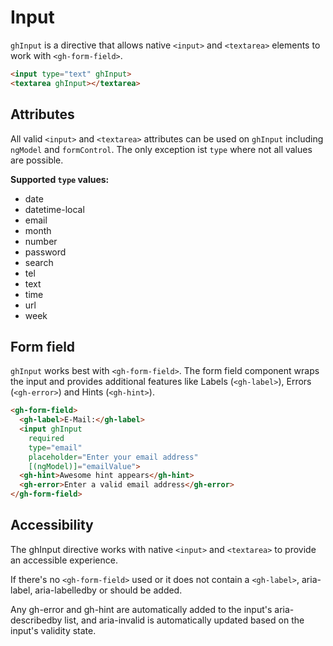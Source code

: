 # Input

`ghInput` is a directive that allows native `<input>` and `<textarea>` elements to work with `<gh-form-field>`.

```html
<input type="text" ghInput>
<textarea ghInput></textarea>
```

## Attributes

All valid `<input>` and `<textarea>` attributes can be used on `ghInput` including `ngModel` and `formControl`. The only exception ist `type` where not all values are possible.

**Supported `type` values:**
- date
- datetime-local
- email
- month
- number
- password
- search
- tel
- text
- time
- url
- week

## Form field

`ghInput` works best with `<gh-form-field>`. The form field component wraps the input and provides additional features like Labels (`<gh-label>`), Errors (`<gh-error>`) and Hints (`<gh-hint>`).

```html
<gh-form-field>
  <gh-label>E-Mail:</gh-label>
  <input ghInput
    required
    type="email"
    placeholder="Enter your email address"
    [(ngModel)]="emailValue">
  <gh-hint>Awesome hint appears</gh-hint>
  <gh-error>Enter a valid email address</gh-error>
</gh-form-field>
```

## Accessibility

The ghInput directive works with native `<input>` and `<textarea>` to provide an accessible experience.

If there's no `<gh-form-field>` used or it does not contain a `<gh-label>`, aria-label, aria-labelledby or <label for=...> should be added.

Any gh-error and gh-hint are automatically added to the input's aria-describedby list, and aria-invalid is automatically updated based on the input's validity state.
